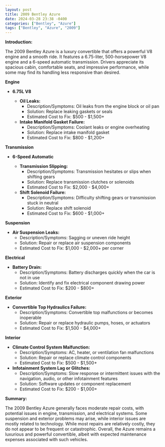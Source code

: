 ```yaml
---
layout: post
title: 2009 Bentley Azure
date: 2024-03-28 23:38 -0400
categories: ["Bentley", "Azure"]
tags: ["Bentley", "Azure", "2009"]
---
```

**Introduction:**

The 2009 Bentley Azure is a luxury convertible that offers a powerful V8 engine and a smooth ride. It features a 6.75-liter, 500-horsepower V8 engine and a 6-speed automatic transmission. Drivers appreciate its spacious cabin, comfortable seats, and impressive performance, while some may find its handling less responsive than desired.

**Engine**

* **6.75L V8**

    * **Oil Leaks:**
        * Description/Symptoms: Oil leaks from the engine block or oil pan
        * Solution: Replace leaking gaskets or seals
        * Estimated Cost to Fix: $500 - $1,500+
    * **Intake Manifold Gasket Failure:**
        * Description/Symptoms: Coolant leaks or engine overheating
        * Solution: Replace intake manifold gasket
        * Estimated Cost to Fix: $800 - $1,200+

**Transmission**

* **6-Speed Automatic**

    * **Transmission Slipping:**
        * Description/Symptoms: Transmission hesitates or slips when shifting gears
        * Solution: Replace transmission clutches or solenoids
        * Estimated Cost to Fix: $2,000 - $4,000+
    * **Shift Solenoid Failure:**
        * Description/Symptoms: Difficulty shifting gears or transmission stuck in neutral
        * Solution: Replace shift solenoid
        * Estimated Cost to Fix: $600 - $1,000+

**Suspension**

* **Air Suspension Leaks:**
    * Description/Symptoms: Sagging or uneven ride height
    * Solution: Repair or replace air suspension components
    * Estimated Cost to Fix: $1,000 - $2,000+ per corner

**Electrical**

* **Battery Drain:**
    * Description/Symptoms: Battery discharges quickly when the car is not in use
    * Solution: Identify and fix electrical component drawing power
    * Estimated Cost to Fix: $200 - $800+

**Exterior**

* **Convertible Top Hydraulics Failure:**
    * Description/Symptoms: Convertible top malfunctions or becomes inoperable
    * Solution: Repair or replace hydraulic pumps, hoses, or actuators
    * Estimated Cost to Fix: $1,500 - $4,000+

**Interior**

* **Climate Control System Malfunction:**
    * Description/Symptoms: AC, heater, or ventilation fan malfunctions
    * Solution: Repair or replace climate control components
    * Estimated Cost to Fix: $500 - $1,500+
* **Infotainment System Lag or Glitches:**
    * Description/Symptoms: Slow response or intermittent issues with the navigation, audio, or other infotainment features
    * Solution: Software updates or component replacement
    * Estimated Cost to Fix: $200 - $1,000+

**Summary:**

The 2009 Bentley Azure generally faces moderate repair costs, with potential issues in engine, transmission, and electrical systems. Some suspension and exterior problems may arise, while interior issues are mostly related to technology. While most repairs are relatively costly, they do not appear to be frequent or catastrophic. Overall, the Azure remains a luxurious and powerful convertible, albeit with expected maintenance expenses associated with such vehicles.
